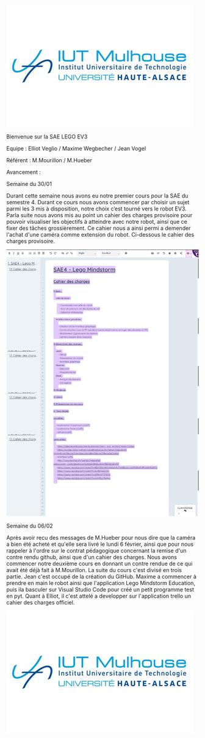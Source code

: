![logo iut](Iut.jpg)

Bienvenue sur la SAE LEGO EV3 

Equipe : Elliot Veglio / Maxime Wegbecher / Jean Vogel

Référent : M.Mourillon / M.Hueber

Avancement :

Semaine du 30/01

Durant cette semaine nous avons eu notre premier cours pour la SAE du semestre 4.
Durant ce cours nous avons commencer par choisir un sujet parmi les 3 mis à disposition, notre choix c’est tourné vers le robot EV3. Parla suite nous avons mis au point un cahier des charges provisoire pour pouvoir visualiser les objectifs à atteindre avec notre robot, ainsi que ce fixer des tâches grossièrement. Ce cahier nous a ainsi permi a demender l'achat d'une caméra comme extension du robot. Ci-dessous le cahier des charges provisoire.

![cahier des charges](Cdc.jpg)

Semaine du 06/02

Après avoir recu des messages de M.Hueber pour nous dire que la caméra a bien été acheté et qu'elle sera livré le lundi 6 février, ainsi que pour nous rappeler à l'ordre sur le contrat pédagogique concernant la remise d'un contre rendu github, ainsi que d'un cahier des charges. Nous avons commencer notre deuxième cours en donnant un contre rendue de ce qui avait été déjà fait à M.Mourillon. La suite du cours c'est divisé en trois partie. Jean c'est occupé de la création du GitHub. Maxime a commencer à prendre en main le robot ainsi que l'application Lego Mindstorm Education, puis ila basculer sur Visual Studio Code pour créé un petit programme test en pyt. Quant à Elliot, il c'est attelé a developper sur l'application trello un cahier des charges officiel. 

![logo iut](Iut.jpg)
